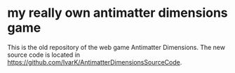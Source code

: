 # my really own antimatter dimensions game

This is the old repository of the web game Antimatter Dimensions. The new source code is located in https://github.com/IvarK/AntimatterDimensionsSourceCode.
